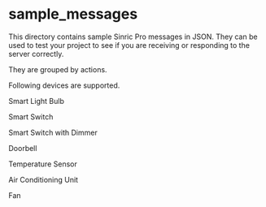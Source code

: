 # sample_messages

This directory contains sample Sinric Pro messages in JSON. They can be used to test your project to see if you are receiving or responding to the server correctly.

They are grouped by actions. 

Following devices are supported.

Smart Light Bulb

Smart Switch

Smart Switch with Dimmer

Doorbell

Temperature Sensor

Air Conditioning Unit

Fan
